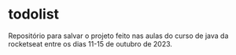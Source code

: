 # todolist
Repositório para salvar o projeto feito nas aulas do curso de java da rocketseat entre os dias 11-15 de outubro de 2023.
